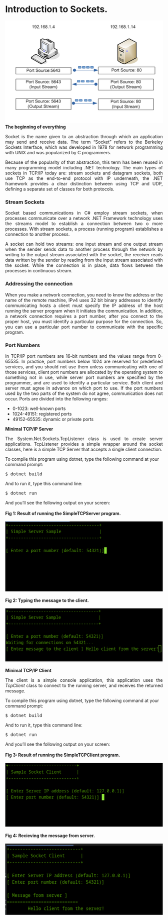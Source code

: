 # Introduction to Sockets.

<div>
<img src="images/Socket.png"/>
</div>
<b>The beginning of everything</b>
<p align="Justify">
Socket is the name given to an abstraction through which an application may send and receive data. The term “Socket” refers to the Berkeley Sockets Interface, which was developed in 1978 for network programming with UNIX and was popularized by C programmers.
</p>
<p align="justify">
Because of the popularity of that abstraction, this term has been reused in many programming model including .NET technology.
The main types of sockets in TCP/IP today are: stream sockets and datagram sockets, both use TCP as the end-to-end protocol with IP underneath, the .NET framework provides a clear distinction between using TCP and UDP, defining a separate set of classes for both protocols.
</p>
<h3>Stream Sockets</H3>
<p align="justify">
Socket based communications in C# employ stream sockets, when processes communicate over a network .NET Framework technology uses the streams model to establish a connection between two o more processes. With stream sockets, a process (running program) establishes a connection to another process. 
</p>
<p align="justify">
A socket can hold two streams: one input stream and one output stream when the sender sends data to another process through the network by writing to the output stream associated with the socket, the receiver reads data written by the sender by reading from the input stream associated with the socket. While the connection is in place, data flows between the processes in continuous stream.
</p>
<h3>Addressing the connection</H3>
<p align="justify">
When you make a network connection, you need to know the address or the name of the remote machine, IPv4 uses 32 bit binary addresses to identify communicating hosts a client must specify the IP address of the host running the server program when it initiates the communication. 
In addition, a network connection requires a port number, after you connect to the proper host, you must identify a particular purpose for the connection. So, you can use a particular port number to communicate with the specific program.
</p>
<h3>Port Numbers</H3>
<p align="justify">
In TCP/IP port numbers are 16-bit numbers and the values range from 0-65535. In practice, port numbers below 1024 are reserved for predefined services, and you should not use them unless communicating with one of those services, client port numbers are allocated by the operating system to something not in use, while server port numbers are specified by the programmer, and are used to identify a particular service.
Both client and server must agree in advance on which port to use. If the port numbers used by the two parts of the system do not agree, communication does not occur.
Ports are divided into the following ranges:
<ul>
<li>0-1023: well-known ports</li>
<li>1024-49151: registered ports</li>
<li>49152-65535: dynamic or private ports</li>
</ul>
</p>
<div><b>Minimal TCP/IP Server</b></div>
<p align="justify">
The System.Net.Sockets.TcpListener class is used to create server applications. TcpListener provides a simple wrapper around the socket classes, here is a simple TCP Server that accepts a single client connection.</p>
<div>To compile this program using dotnet, type the following command at your command prompt:</div>
<pre>
$ dotnet build
</pre>
<div>And to run it, type this command line:</div>
<pre>
$ dotnet run
</pre>
<div>And you’ll see the following output on your screen:</div><br>
<div><b>Fig 1: Result of running the SimpleTCPServer program.</b></div><br>
<div>
<IMG src="images/fig1.png">
</div><br>
<div><b>Fig 2: Typing the message to the client.</b></div><br>
<div>
<IMG src="images/fig3.png">
</div><br>
<div><b>Minimal TCP/IP Client</b></div>
<p align="justify">
The client is a simple console application, this application uses the <i>TcpClient</i> class to connect to the running server, and receives the returned message.
</p>
<div>To compile this program using dotnet, type the following command at your command prompt:</div>
<pre>
$ dotnet build
</pre>
<div>And to run it, type this command line:</div>
<pre>
$ dotnet run
</pre>
<div>And you’ll see the following output on your screen:</div><br>
<div><b>Fig 3: Result of running the SimpleTCPClient program.</b></div><br>
<div>
<IMG src="images/fig2.png">
</div><br>
<div><b>Fig 4: Recieving the message from server.</b></div><br>
<div>
<IMG src="images/fig4.png">
</div><br>

